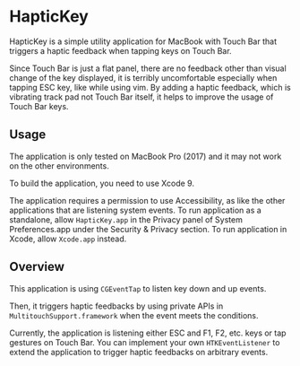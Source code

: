HapticKey
=========

HapticKey is a simple utility application for MacBook with Touch Bar that triggers a haptic feedback when tapping keys on Touch Bar.

Since Touch Bar is just a flat panel, there are no feedback other than visual change of the key displayed, it is terribly uncomfortable especially when tapping ESC key, like while using vim.
By adding a haptic feedback, which is vibrating track pad not Touch Bar itself, it helps to improve the usage of Touch Bar keys.

Usage
-----

The application is only tested on MacBook Pro (2017) and it may not work on the other environments.

To build the application, you need to use Xcode 9.

The application requires a permission to use Accessibility, as like the other applications that are listening system events.
To run application as a standalone, allow `HapticKey.app` in the Privacy panel of System Preferences.app under the Security & Privacy section.
To run application in Xcode, allow `Xcode.app` instead.

Overview
--------

This application is using `CGEventTap` to listen key down and up events.

Then, it triggers haptic feedbacks by using private APIs in `MultitouchSupport.framework` when the event meets the conditions.

Currently, the application is listening either ESC and F1, F2, etc. keys or tap gestures on Touch Bar.
You can implement your own `HTKEventListener` to extend the application to trigger haptic feedbacks on arbitrary events.
